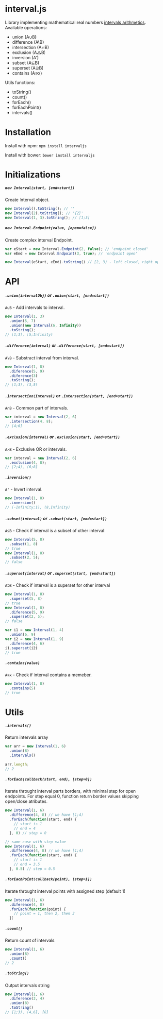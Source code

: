 # interval.js

Library implementing mathematical real numbers [intervals arithmetics](https://en.wikipedia.org/wiki/Interval_(mathematics)).
Available operations:

- union (A∪B)
- difference (A\B)
- intersection (A∩B)
- exclusion (A△B)
- inversion (A')
- subset (A⊆B)
- superset (A⊇B)
- contains (A∍x)

Utils functions:

- toString()
- count()
- forEach()
- forEachPoint()
- intervals()

# Installation

Install with npm:
```npm install intervaljs```

Install with bower:
```bower install intervaljs```


# Initializations

##### `new Interval(start, [end=start])`
Create Interval object.
```js
new Interval().toString(); // ''
new Interval(2).toString(); // '{2}'
new Interval(1, 3).toString(); // [1;3]
```

##### `new Interval.Endpoint(value, [open=false])`
Create complex interval Endpoint.
```js
var eStart = new Interval.Endpoint(2, false); // 'endpoint closed'
var eEnd = new Interval.Endpoint(3, true); // 'endpoint open'

new Interval(eStart, eEnd).toString() // [2, 3) - left closed, right open
```

# API

##### `.union(intervalObj)` or `.union(start, [end=start])`
`A∪B` - Add intervals to interval.

```js
new Interval(1, 3)
  .union(5, 7)
  .union(new Interval(6, Infinity))
  .toString();
// [1;3], [5;Infinity)
```

##### `.difference(interval)` or `.difference(start, [end=start])`
`A\B` - Substract interval from interval.

```js
new Interval(1, 8)
  .diference(5, 9)
  .diference(3)
  .toString();
// [1;3), (3,5)
```

##### `.intersection(interval)` or `.intersection(start, [end=start])`
`A∩B` - Common part of intervals.

```js
var interval = new Interval(2, 6)
  .intersection(4, 8);
// [4;6]
```

##### `.exclusion(interval)` or `.exclusion(start, [end=start])`
`A△B` - Exclusive OR or intervals.

```js
var interval = new Interval(2, 6)
  .exclusion(4, 8);
// [2;4), (6;8]
```

##### `.inversion()`
`A'` - Invert interval.

```js
new Interval(1, 8)
  .inversion()
// (-Infinity;1), (8,Infinity)
```

##### `.subset(interval)` or `.subset(start, [end=start])`
`A⊆B` - Check if interval is a subset of other interval

```js
new Interval(5, 8)
  .subset(1, 8)
// true
new Interval(1, 8)
  .subset(2, 5);
// false
```


##### `.superset(interval)` or `.superset(start, [end=start])`
`A⊇B` - Check if interval is a superset for other interval

```js
new Interval(1, 8)
  .superset(5, 8)
// true
new Interval(1, 8)
  .diference(5, 9)
  .superset(2, 5);
// false

var i1 = new Interval(1, 4)
  .union(6, 9)
var i2 = new Interval(1, 9)
  .diference(4, 6)
i1.superset(i2)
// true
```


##### `.contains(value)`
`A∍x` - Check if interval contains a memeber.

```js
new Interval(1, 8)
  .contains(5)
// true

```


# Utils

##### `.intervals()`
Return intervals array

```js
var arr = new Interval(1, 6)
  .union(8)
  .intervals()
  
arr.length;
// 2
```

##### `.forEach(callback(start, end), [step=0])`
Iterate throught interval parts borders, with minimal step for open endpoints.
For step equal 0, function return border values skipping open/close atributes.

```js
new Interval(1, 6)
  .difference(4, 8) // we have [1;4)
  .forEach(function(start, end) {
    // start is 1
    // end = 4
  }, 0) // step = 0

// same case with step value
new Interval(1, 6)
  .difference(4, 8) // we have [1;4)
  .forEach(function(start, end) {
    // start is 1
    // end = 3.5
  }, 0.5) // step = 0.5
```

##### `.forEachPoint(callback(point), [step=1])`
Iterate throught interval points with assigned step (default 1)

```js
new Interval(1, 6)
  .diference(4, 8)
  .forEach(function(point) {
    // point = 1, then 2, then 3
  })
```

##### `.count()`
Return count of intervals

```js
new Interval(1, 6)
  .union(8)
  .count()
// 2
```

##### `.toString()`
Output intervals string

```js
new Interval(1, 6)
  .diference(3, 4)
  .union(8)
  .toString()
// [1;3), (4,6], {8}
```



